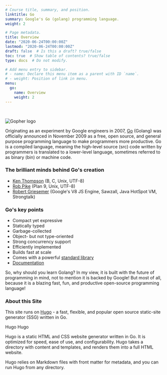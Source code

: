 ```yaml
---
# Course title, summary, and position.
linktitle: Go
summary: Google's Go (golang) programming language.
weight: 2

# Page metadata.
title: Overview
date: "2020-06-24T00:00:00Z"
lastmod: "2020-06-24T00:00:00Z"
draft: false  # Is this a draft? true/false
toc: true  # Show table of contents? true/false
type: docs  # Do not modify.

# Add menu entry to sidebar.
# - name: Declare this menu item as a parent with ID `name`.
# - weight: Position of link in menu.
menu:
  go:
    name: Overview
    weight: 2
---
```


<br>

![Gopher logo](https://res.cloudinary.com/jomazu/image/upload/w_0.20,c_scale/v1593048779/jomazu/logos/go-logo-blue.svg)

Originating as an experiment by Google engineers in 2007, [Go](https://golang.org/) (Golang) was officially announced in November 2009 as a free, open source, and general purpose programming language to make programmers more productive. Go is a compiled language, meaning the high-level source (src) code written by programmers is translated to a lower-level language, sometimes referred to as binary (bin) or machine code.

### The brilliant minds behind Go's creation

* [Ken Thompson](http://amturing.acm.org/award_winners/thompson_4588371.cfm) (B, C, Unix, UTF-8)
* [Rob Pike](https://en.wikipedia.org/wiki/Rob_Pike) (Plan 9, Unix, UTF-8)
* [Robert Griesemer](https://channel9.msdn.com/Events/Speakers/Robert-Griesemer) (Google's V8 JS Engine, Sawzall, Java HotSpot VM, Strongtalk)

### Go's key points

* Compact yet expressive
* Statically typed
* Garbage-collected
* Object- but not type-oriented
* Strong concurrency support
* Efficiently implemented
* Builds fast at scale
* Comes with a powerful [standard library](https://golang.org/pkg/#stdlib)
* [Documentation](https://golang.org/doc/)

So, why should you learn Golang? In my view, it is built with the future of programming in mind, not to mention it is backed by Google! But most of all, because it is a blazing fast, fun, and productive open-source programming language!

### About this Site
This site runs on [Hugo](https://gohugo.io/) - a fast, flexible, and popular open source static-site generator (SSG) written in Go.

Hugo
Hugo

Hugo is a static HTML and CSS website generator written in Go. It is optimized for speed, ease of use, and configurability. Hugo takes a directory with content and templates, and renders them into a full HTML website.

Hugo relies on Markdown files with front matter for metadata, and you can run Hugo from any directory.